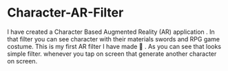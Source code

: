 # Character-AR-Filter
I have created a Character Based Augmented Reality (AR) application . In that filter you can see character with their materials swords and RPG game costume. This is my first AR filter I have made 🙂 . As you can see that looks simple filter. whenever you tap on screen that generate another character on screen.

